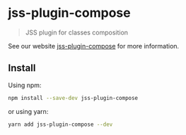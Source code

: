 # jss-plugin-compose

> JSS plugin for classes composition

See our website [jss-plugin-compose](https://cssinjs.org/jss-plugin-compose?v=v10.0.0-alpha.8) for more information.

## Install

Using npm:

```sh
npm install --save-dev jss-plugin-compose
```

or using yarn:

```sh
yarn add jss-plugin-compose --dev
```
